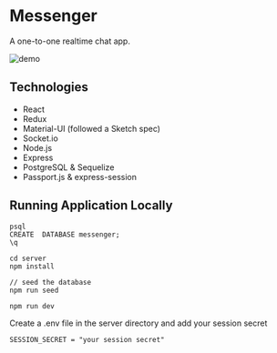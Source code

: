 # Messenger

A one-to-one realtime chat app. 

![demo](https://github.com/valerieingmann/messenger1/blob/main/messenger.gif)

## Technologies
- React
- Redux
- Material-UI (followed a Sketch spec)
- Socket.io
- Node.js
- Express
- PostgreSQL & Sequelize
- Passport.js & express-session

## Running Application Locally

```
psql
CREATE  DATABASE messenger;
\q

cd server
npm install

// seed the database
npm run seed

npm run dev
```

Create a .env file in the server directory and add your session secret

```
SESSION_SECRET = "your session secret"
```
